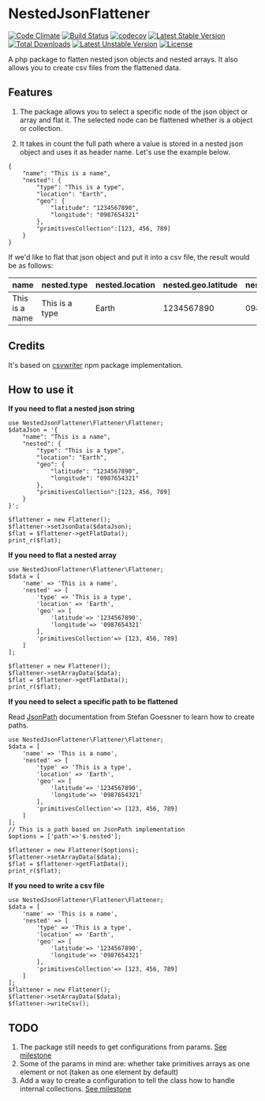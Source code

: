 # NestedJsonFlattener

[![Code Climate](https://codeclimate.com/github/tonirilix/nested-json-flattener/badges/gpa.svg)](https://codeclimate.com/github/tonirilix/nested-json-flattener) [![Build Status](https://travis-ci.org/tonirilix/nested-json-flattener.svg?branch=master)](https://travis-ci.org/tonirilix/nested-json-flattener)
[![codecov](https://codecov.io/gh/tonirilix/nested-json-flattener/branch/master/graph/badge.svg)](https://codecov.io/gh/tonirilix/nested-json-flattener)
[![Latest Stable Version](https://poser.pugx.org/tonirilix/nested-json-flattener/v/stable)](https://packagist.org/packages/tonirilix/nested-json-flattener) [![Total Downloads](https://poser.pugx.org/tonirilix/nested-json-flattener/downloads)](https://packagist.org/packages/tonirilix/nested-json-flattener) [![Latest Unstable Version](https://poser.pugx.org/tonirilix/nested-json-flattener/v/unstable)](https://packagist.org/packages/tonirilix/nested-json-flattener) [![License](https://poser.pugx.org/tonirilix/nested-json-flattener/license)](https://packagist.org/packages/tonirilix/nested-json-flattener)

A php package to flatten nested json objects and nested arrays. It also allows you to create csv files from the flattened data.

## Features
1. The package allows you to select a specific node of the json object or array and flat it. The selected node can be flattened whether is a object or collection.

2. It takes in count the full path where a value is stored in a nested json object and uses it as header name. Let's use the example below.

```
{
	"name": "This is a name",
	"nested": {
		"type": "This is a type",
		"location": "Earth",
		"geo": {
			"latitude": "1234567890",
			"longitude": "0987654321"
		},
		"primitivesCollection":[123, 456, 789]
	}	
}
```
If we'd like to flat that json object and put it into a csv file, the result would be as follows:

| name             | nested.type      | nested.location | nested.geo.latitude | nested.geo.longitude | nested.primitivesCollection | 
|------------------|------------------|-----------------|---------------------|----------------------|-----------------------------| 
| This is a name | This is a type | Earth           | 1234567890          | 0987654321           | 123, 456, 789               | 


## Credits
It's based on [csvwriter](https://www.npmjs.com/package/csvwriter) npm package implementation.

## How to use it
**If you need to flat a nested json string**

```
use NestedJsonFlattener\Flattener\Flattener;
$dataJson = '{
	"name": "This is a name",
	"nested": {
		"type": "This is a type",
		"location": "Earth",
		"geo": {
			"latitude": "1234567890",
			"longitude": "0987654321"
		},
		"primitivesCollection":[123, 456, 789]
	}	
}';

$flattener = new Flattener();
$flattener->setJsonData($dataJson);
$flat = $flattener->getFlatData();
print_r($flat);
```


**If you need to flat a nested array**

```
use NestedJsonFlattener\Flattener\Flattener;
$data = [
	'name' => 'This is a name', 
	'nested' => [
		'type' => 'This is a type',
		'location' => 'Earth',
		'geo' => [
			'latitude'=> '1234567890',
			'longitude'=> '0987654321'
		],
		'primitivesCollection'=> [123, 456, 789]
	]
];

$flattener = new Flattener();
$flattener->setArrayData($data);
$flat = $flattener->getFlatData();
print_r($flat);
```
**If you need to select a specific path to be flattened**

Read [JsonPath](http://goessner.net/articles/JsonPath/) documentation from Stefan Goessner to learn how to create paths.

```
use NestedJsonFlattener\Flattener\Flattener;
$data = [
	'name' => 'This is a name', 
	'nested' => [
		'type' => 'This is a type',
		'location' => 'Earth',
		'geo' => [
			'latitude'=> '1234567890',
			'longitude'=> '0987654321'
		],
		'primitivesCollection'=> [123, 456, 789]
	]
];
// This is a path based on JsonPath implementation
$options = ['path'=>'$.nested'];

$flattener = new Flattener($options);
$flattener->setArrayData($data);
$flat = $flattener->getFlatData();
print_r($flat);
```

**If you need to write a csv file**

```
use NestedJsonFlattener\Flattener\Flattener;
$data = [
	'name' => 'This is a name', 
	'nested' => [
		'type' => 'This is a type',
		'location' => 'Earth',
		'geo' => [
			'latitude'=> '1234567890',
			'longitude'=> '0987654321'
		],
		'primitivesCollection'=> [123, 456, 789]
	]
];
$flattener = new Flattener();
$flattener->setArrayData($data);
$flattener->writeCsv();

```
## TODO
1. The package still needs to get configurations from params. [See milestone](https://github.com/tonirilix/nested-json-flattener/milestones/Configuration%20Options)
2. Some of the params in mind are: whether take primitives arrays as one element or not (taken as one element by default)
3. Add a way to create a configuration to tell the class how to handle internal collections. [See milestone](https://github.com/tonirilix/nested-json-flattener/milestones/Internal%20collections%20handler)
